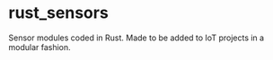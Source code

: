 # rust_sensors
Sensor modules coded in Rust. Made to be added to IoT projects in a modular fashion.
